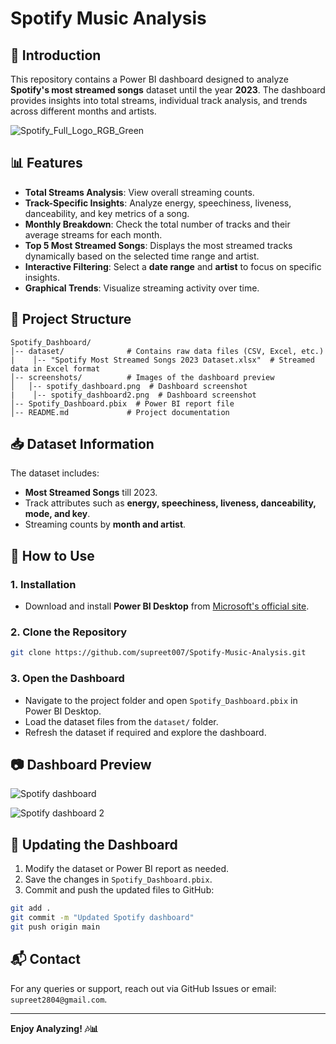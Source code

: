 # Spotify Music Analysis

## 📌 Introduction
This repository contains a Power BI dashboard designed to analyze **Spotify's most streamed songs** dataset until the year **2023**. The dashboard provides insights into total streams, individual track analysis, and trends across different months and artists.

![Spotify_Full_Logo_RGB_Green](https://github.com/user-attachments/assets/c368e637-a3f0-4ff9-ab0c-007366d272a7)




## 📊 Features
- **Total Streams Analysis**: View overall streaming counts.
- **Track-Specific Insights**: Analyze energy, speechiness, liveness, danceability, and key metrics of a song.
- **Monthly Breakdown**: Check the total number of tracks and their average streams for each month.
- **Top 5 Most Streamed Songs**: Displays the most streamed tracks dynamically based on the selected time range and artist.
- **Interactive Filtering**: Select a **date range** and **artist** to focus on specific insights.
- **Graphical Trends**: Visualize streaming activity over time.

## 📂 Project Structure
```
Spotify_Dashboard/
│-- dataset/              # Contains raw data files (CSV, Excel, etc.)
|    │-- "Spotify Most Streamed Songs 2023 Dataset.xlsx"  # Streamed data in Excel format
│-- screenshots/          # Images of the dashboard preview
│   │-- spotify_dashboard.png  # Dashboard screenshot
|    │-- spotify_dashboard2.png  # Dashboard screenshot
│-- Spotify_Dashboard.pbix  # Power BI report file
│-- README.md             # Project documentation
```

## 📥 Dataset Information
The dataset includes:
- **Most Streamed Songs** till 2023.
- Track attributes such as **energy, speechiness, liveness, danceability, mode, and key**.
- Streaming counts by **month and artist**.

## 🚀 How to Use
### **1. Installation**
- Download and install **Power BI Desktop** from [Microsoft's official site](https://powerbi.microsoft.com/desktop/).

### **2. Clone the Repository**
```bash
git clone https://github.com/supreet007/Spotify-Music-Analysis.git
```

### **3. Open the Dashboard**
- Navigate to the project folder and open `Spotify_Dashboard.pbix` in Power BI Desktop.
- Load the dataset files from the `dataset/` folder.
- Refresh the dataset if required and explore the dashboard.

## 📷 Dashboard Preview
![Spotify dashboard](https://github.com/user-attachments/assets/30af828f-ce38-4b3b-ae41-7ca2ecbd4c4e)

![Spotify dashboard 2](https://github.com/user-attachments/assets/864a0bf1-4e78-47f8-b9cc-e4bb7fad607d)



## 🔄 Updating the Dashboard
1. Modify the dataset or Power BI report as needed.
2. Save the changes in `Spotify_Dashboard.pbix`.
3. Commit and push the updated files to GitHub:
```bash
git add .
git commit -m "Updated Spotify dashboard"
git push origin main
```

## 📬 Contact
For any queries or support, reach out via GitHub Issues or email: `supreet2804@gmail.com`.

---
**Enjoy Analyzing! 🎶📊**
